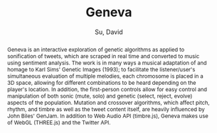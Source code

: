 --- 
  title: "Geneva" 
  abstract: "Geneva is an interactive exploration of genetic algorithms as applied to sonification of tweets, which are scraped in real time and converted to music using sentiment analysis. The work is in many ways a musical adaptation of and homage to Karl Sims' Genetic Images (1993); to facilitate the listener/user's simultaneous evaluation of multiple melodies, each chromosome is placed in a 3D space, allowing for different combinations to be heard depending on the player's location. In addition, the first-person controls allow for easy control and manipulation of both sonic (mute, solo) and genetic (select, reject, evolve) aspects of the population. Mutation and crossover algorithms, which affect pitch, rhythm, and timbre as well as the tweet content itself, are heavily influenced by John Biles' GenJam. In addition to Web Audio API (timbre.js), Geneva makes use of WebGL (THREE.js) and the Twitter API." 
  address: "Atlanta, Georgia" 
  author: "Su, David" 
  booktitle: "Proceedings of the International Web Audio Conference" 
  editor: "Freeman, Jason and Lerch, Alexander and Paradis, Matthew" 
  month: "Proceedings of the International Web Audio Conference"
  pages: "2016" 
  publisher: "Georgia Tech" 
  series: "WAC '16"
  type: "Artwork"  
  year: "2016" 
  id: "2016_EA_18" 
  tags: year2016 
  pdflink: /_data/papers/pdf/2016/2016_18.pdf
  ISSN: Can't find it!
---